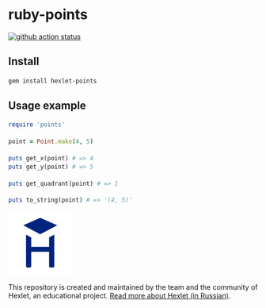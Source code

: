 # ruby-points

[![github action status](https://github.com/hexlet-components/ruby-points/workflows/CI/badge.svg)](https://github.com/hexlet-components/ruby-points/actions)

## Install

```sh
gem install hexlet-points
```

## Usage example

```ruby
require 'points'

point = Point.make(4, 5)

puts get_x(point) # => 4
puts get_y(point) # => 5

puts get_quadrant(point) # => 1

puts to_string(point) # => '(4, 5)'
```

[![Hexlet Ltd. logo](https://raw.githubusercontent.com/Hexlet/assets/master/images/hexlet_logo128.png)](https://ru.hexlet.io/pages/about?utm_source=github&utm_medium=link&utm_campaign=ruby-points)

This repository is created and maintained by the team and the community of Hexlet, an educational project. [Read more about Hexlet (in Russian)](https://ru.hexlet.io/pages/about?utm_source=github&utm_medium=link&utm_campaign=ruby-points).
